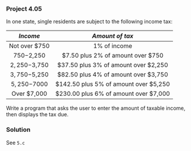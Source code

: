### Project 4.05

In one state, single residents are subject to the following income tax:

| *Income* | *Amount of tax* |
| :---: | :---: |
| Not over $750 | 1% of income |
| $750-$2,250 | $7.50 plus 2% of amount over $750 |
| $2,250-$3,750  | $37.50 plus 3% of amount over $2,250 |
| $3,750-$5,250| $82.50 plus 4% of amount over $3,750 |
| $5,250-$7000 | $142.50 plus 5% of amount over $5,250 |
| Over $7,000 | $230.00 plus 6% of amount over $7,000 |

Write a program that asks the user to enter the amount of taxable income, then
displays the tax due.

### Solution
See `5.c`
